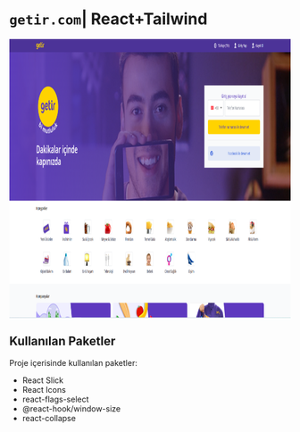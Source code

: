 #  `getir.com`| React+Tailwind

<img align="center" alt="getir" width="1000em" height="500em"  src="images/getir.png" style="max-width:100%;"></a>

## Kullanılan Paketler
Proje içerisinde kullanılan paketler:

- React Slick
- React Icons
- react-flags-select
- @react-hook/window-size
- react-collapse
